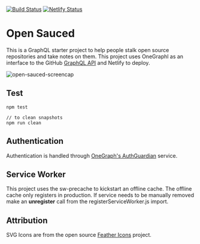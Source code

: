 [![Build Status](https://github.com/bdougie/open-sacued/workflows/workflows/.github/workflows/nodejs.yml/badge.svg)](https://github.com/bdougie/open-sauced/actions)
[![Netlify Status](https://api.netlify.com/api/v1/badges/76a3de8e-270c-4adf-89d5-3a3863da74e6/deploy-status)](https://app.netlify.com/sites/open-sauced/deploys)

# Open Sauced

This is a GraphQL starter project to help people stalk open source repositories and take notes on them. This project uses OneGraphl as an interface to the GitHub [GraphQL API](https://developer.github.com/v4/) and Netlify to deploy.

![open-sauced-screencap](https://user-images.githubusercontent.com/5713670/60572213-020b6800-9d2a-11e9-9cce-875eba95b326.png)


## Test

```
npm test

// to clean snapshots
npm run clean
```
## Authentication
Authentication is handled through [OneGraph's AuthGuardian](https://www.onegraph.com/docs/auth_guardian.html) service. 

## Service Worker
This project uses the sw-precache to kickstart an offline cache. The
offline cache only registers in production. If service needs to be
manually removed make an **unregister** call from the registerServiceWorker.js import. 

## Attribution
SVG Icons are from the open source [Feather Icons]() project. 

